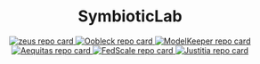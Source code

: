 <div align="center"><h1>SymbioticLab</h1></div>

<!--
Where are these images coming from? See https://github.com/anuraghazra/github-readme-stats
Adding new repos: python gen_repo_card_html.py SymbioticLab Justitia >> README.md
-->

<div align="center">
<a href="https://github.com/ml-energy/zeus">
  <picture>
    <source media="(prefers-color-scheme: dark)" srcset="https://github-readme-stats-git-master-jaywonchungs-projects.vercel.app/api/pin/?username=ml-energy&repo=zeus&theme=github_dark&hide_border=true&description_lines_count=2&show_owner=false">
    <source media="(prefers-color-scheme: light)" srcset="https://github-readme-stats-git-master-jaywonchungs-projects.vercel.app/api/pin/?username=ml-energy&repo=zeus&theme=default_repocard&hide_border=true&description_lines_count=2&show_owner=false">
    <img src="https://github-readme-stats-git-master-jaywonchungs-projects.vercel.app/api/pin/?username=ml-energy&repo=zeus&theme=default_repocard&hide_border=true&description_lines_count=2&show_owner=false" alt="zeus repo card">
  </picture>
</a>
<a href="https://github.com/SymbioticLab/Oobleck">
  <picture>
    <source media="(prefers-color-scheme: dark)" srcset="https://github-readme-stats-git-master-jaywonchungs-projects.vercel.app/api/pin/?username=SymbioticLab&repo=Oobleck&theme=github_dark&hide_border=true&description_lines_count=2&show_owner=false">
    <source media="(prefers-color-scheme: light)" srcset="https://github-readme-stats-git-master-jaywonchungs-projects.vercel.app/api/pin/?username=SymbioticLab&repo=Oobleck&theme=default_repocard&hide_border=true&description_lines_count=2&show_owner=false">
    <img src="https://github-readme-stats-git-master-jaywonchungs-projects.vercel.app/api/pin/?username=SymbioticLab&repo=Oobleck&theme=default_repocard&hide_border=true&description_lines_count=2&show_owner=false" alt="Oobleck repo card">
  </picture>
</a>
<a href="https://github.com/SymbioticLab/ModelKeeper">
  <picture>
    <source media="(prefers-color-scheme: dark)" srcset="https://github-readme-stats-git-master-jaywonchungs-projects.vercel.app/api/pin/?username=SymbioticLab&repo=ModelKeeper&theme=github_dark&hide_border=true&description_lines_count=2&show_owner=false">
    <source media="(prefers-color-scheme: light)" srcset="https://github-readme-stats-git-master-jaywonchungs-projects.vercel.app/api/pin/?username=SymbioticLab&repo=ModelKeeper&theme=default_repocard&hide_border=true&description_lines_count=2&show_owner=false">
    <img src="https://github-readme-stats-git-master-jaywonchungs-projects.vercel.app/api/pin/?username=SymbioticLab&repo=ModelKeeper&theme=default_repocard&hide_border=true&description_lines_count=2&show_owner=false" alt="ModelKeeper repo card">
  </picture>
</a>
<a href="https://github.com/SymbioticLab/Aequitas">
  <picture>
    <source media="(prefers-color-scheme: dark)" srcset="https://github-readme-stats-git-master-jaywonchungs-projects.vercel.app/api/pin/?username=SymbioticLab&repo=Aequitas&theme=github_dark&hide_border=true&description_lines_count=2&show_owner=false">
    <source media="(prefers-color-scheme: light)" srcset="https://github-readme-stats-git-master-jaywonchungs-projects.vercel.app/api/pin/?username=SymbioticLab&repo=Aequitas&theme=default_repocard&hide_border=true&description_lines_count=2&show_owner=false">
    <img src="https://github-readme-stats-git-master-jaywonchungs-projects.vercel.app/api/pin/?username=SymbioticLab&repo=Aequitas&theme=default_repocard&hide_border=true&description_lines_count=2&show_owner=false" alt="Aequitas repo card">
  </picture>
</a>
<a href="https://github.com/SymbioticLab/FedScale">
  <picture>
    <source media="(prefers-color-scheme: dark)" srcset="https://github-readme-stats-git-master-jaywonchungs-projects.vercel.app/api/pin/?username=SymbioticLab&repo=FedScale&theme=github_dark&hide_border=true&description_lines_count=2&show_owner=false">
    <source media="(prefers-color-scheme: light)" srcset="https://github-readme-stats-git-master-jaywonchungs-projects.vercel.app/api/pin/?username=SymbioticLab&repo=FedScale&theme=default_repocard&hide_border=true&description_lines_count=2&show_owner=false">
    <img src="https://github-readme-stats-git-master-jaywonchungs-projects.vercel.app/api/pin/?username=SymbioticLab&repo=FedScale&theme=default_repocard&hide_border=true&description_lines_count=2&show_owner=false" alt="FedScale repo card">
  </picture>
</a>
<a href="https://github.com/SymbioticLab/Justitia">
  <picture>
    <source media="(prefers-color-scheme: dark)" srcset="https://github-readme-stats-git-master-jaywonchungs-projects.vercel.app/api/pin/?username=SymbioticLab&repo=Justitia&theme=github_dark&hide_border=true&description_lines_count=2&show_owner=false">
    <source media="(prefers-color-scheme: light)" srcset="https://github-readme-stats-git-master-jaywonchungs-projects.vercel.app/api/pin/?username=SymbioticLab&repo=Justitia&theme=default_repocard&hide_border=true&description_lines_count=2&show_owner=false">
    <img src="https://github-readme-stats-git-master-jaywonchungs-projects.vercel.app/api/pin/?username=SymbioticLab&repo=Justitia&theme=default_repocard&hide_border=true&description_lines_count=2&show_owner=false" alt="Justitia repo card">
  </picture>
</a>
</div>
